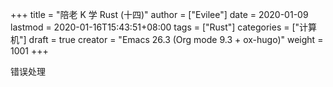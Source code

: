 +++
title = "陪老 K 学 Rust (十四)"
author = ["Evilee"]
date = 2020-01-09
lastmod = 2020-01-16T15:43:51+08:00
tags = ["Rust"]
categories = ["计算机"]
draft = true
creator = "Emacs 26.3 (Org mode 9.3 + ox-hugo)"
weight = 1001
+++

错误处理
<!--more-->

